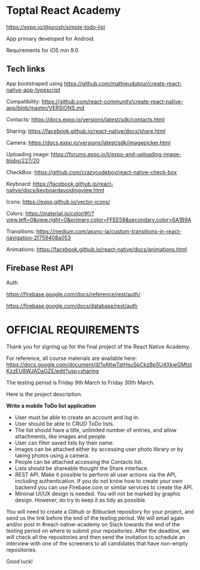 # Toptal React Academy

https://expo.io/@jurosh/simple-todo-list

App primary developed for Android.

Requirements for iOS min 9.0

## Tech links

App bootstraped using https://github.com/mathieudutour/create-react-native-app-typescript

Compatibility: https://github.com/react-community/create-react-native-app/blob/master/VERSIONS.md

Contacts: https://docs.expo.io/versions/latest/sdk/contacts.html

Sharing: https://facebook.github.io/react-native/docs/share.html

Camera: https://docs.expo.io/versions/latest/sdk/imagepicker.html

Uploading image: https://forums.expo.io/t/expo-and-uploading-image-blobs/227/20

CheckBox: https://github.com/crazycodeboy/react-native-check-box

Keyboard: https://facebook.github.io/react-native/docs/keyboardavoidingview.html

Icons: https://expo.github.io/vector-icons/

Colors: https://material.io/color/#!/?view.left=0&view.right=0&primary.color=FFEE58&secondary.color=6A1B9A

Transitions: https://medium.com/async-la/custom-transitions-in-react-navigation-2f759408a053

Animations: https://facebook.github.io/react-native/docs/animations.html

## Firebase Rest API

Auth

https://firebase.google.com/docs/reference/rest/auth/

https://firebase.google.com/docs/database/rest/auth

# OFFICIAL REQUIREMENTS

Thank you for signing up for the final project of the React Native Academy.

For reference, all course materials are available here:
https://docs.google.com/document/d/1vAttwTatHsu5pCkzBp5U4XkwGMtstKzzEU8WJADaGZE/edit?usp=sharing

The testing period is Friday 9th March to Friday 30th March.

Here is the project description.

**Write a mobile ToDo list application**

* User must be able to create an account and log in.
* User should be able to CRUD ToDo lists.
* The list should have a title, unlimited number of entries, and allow attachments, like images and people.
* User can filter saved lists by their name.
* Images can be attached either by accessing user photo library or by taking photos using a camera.
* People can be attached accessing the Contacts list.
* Lists should be shareable thought the Share interface.
* REST API. Make it possible to perform all user actions via the API, including authentication. If you do not know how to create your own backend you can use Firebase.com or similar services to create the API.
* Minimal UI/UX design is needed. You will not be marked by graphic design. However, do try to keep it as tidy as possible.

You will need to create a Github or Bitbucket repository for your project, and send us the link before the end of the testing period. We will email again and/or post in #react-native-academy on Slack towards the end of the testing period on where to submit your repositories. After the deadline, we will check all the repositories and then send the invitation to schedule an interview with one of the screeners to all candidates that have non-empty repositories.

Good luck!
